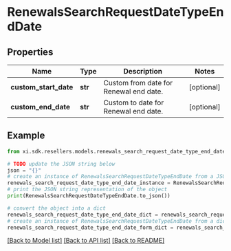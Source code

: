 # RenewalsSearchRequestDateTypeEndDate


## Properties

Name | Type | Description | Notes
------------ | ------------- | ------------- | -------------
**custom_start_date** | **str** | Custom from date for Renewal end date. | [optional] 
**custom_end_date** | **str** | Custom to date for Renewal end date. | [optional] 

## Example

```python
from xi.sdk.resellers.models.renewals_search_request_date_type_end_date import RenewalsSearchRequestDateTypeEndDate

# TODO update the JSON string below
json = "{}"
# create an instance of RenewalsSearchRequestDateTypeEndDate from a JSON string
renewals_search_request_date_type_end_date_instance = RenewalsSearchRequestDateTypeEndDate.from_json(json)
# print the JSON string representation of the object
print(RenewalsSearchRequestDateTypeEndDate.to_json())

# convert the object into a dict
renewals_search_request_date_type_end_date_dict = renewals_search_request_date_type_end_date_instance.to_dict()
# create an instance of RenewalsSearchRequestDateTypeEndDate from a dict
renewals_search_request_date_type_end_date_form_dict = renewals_search_request_date_type_end_date.from_dict(renewals_search_request_date_type_end_date_dict)
```
[[Back to Model list]](../README.md#documentation-for-models) [[Back to API list]](../README.md#documentation-for-api-endpoints) [[Back to README]](../README.md)


